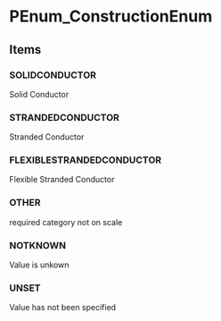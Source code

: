 # PEnum_ConstructionEnum


<!-- end of short definition -->
## Items

### SOLIDCONDUCTOR
Solid Conductor

### STRANDEDCONDUCTOR
Stranded Conductor

### FLEXIBLESTRANDEDCONDUCTOR
Flexible Stranded Conductor

### OTHER
required category not on scale

### NOTKNOWN
Value is unkown

### UNSET
Value has not been specified
